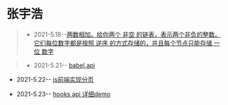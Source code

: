 # 张宇浩
>* 2021-5.18--[两数相加。给你两个 非空 的链表，表示两个非负的整数。它们每位数字都是按照 逆序 的方式存储的，并且每个节点只能存储 一位 数字](https://blog.csdn.net/qq_41389482/article/details/112171429)

>* 2021-5.21-- [babel,api](https://juejin.cn/post/6964413078922330126)

* 2021-5.22-- [js前端实现分页](https://blog.csdn.net/m0_53592673/article/details/112790689?ops_request_misc=%257B%2522request%255Fid%2522%253A%2522162177753916780262565446%2522%252C%2522scm%2522%253A%252220140713.130102334..%2522%257D&request_id=162177753916780262565446&biz_id=0&utm_medium=distribute.pc_search_result.none-task-blog-2~all~sobaiduend~default-2-112790689.first_rank_v2_pc_rank_v29&utm_term=js%E5%89%8D%E7%AB%AF%E5%88%86%E9%A1%B5%E5%AE%8C%E6%95%B4%E4%BB%A3%E7%A0%81&spm=1018.2226.3001.4187)

* 2021-5.23-- [hooks api 详细demo](https://blog.csdn.net/weixin_34194359/article/details/91426811?ops_request_misc=%257B%2522request%255Fid%2522%253A%2522162177683916780366540856%2522%252C%2522scm%2522%253A%252220140713.130102334..%2522%257D&request_id=162177683916780366540856&biz_id=0&utm_medium=distribute.pc_search_result.none-task-blog-2~all~sobaiduend~default-2-91426811.first_rank_v2_pc_rank_v29&utm_term=hooks%E4%BB%A3%E7%A0%81)